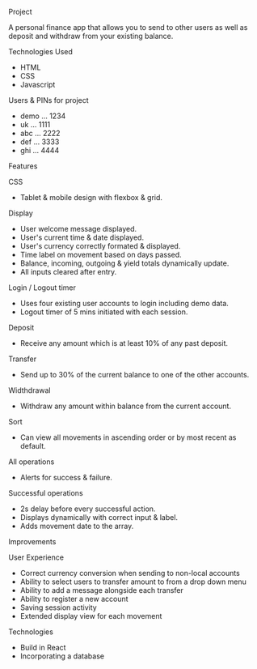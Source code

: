 Project

A personal finance app that allows you to send to other users as well as deposit and withdraw from your existing balance.

Technologies Used

- HTML
- CSS
- Javascript

Users & PINs for project

- demo ... 1234
- uk ... 1111
- abc ... 2222
- def ... 3333
- ghi ... 4444

Features

CSS

- Tablet & mobile design with flexbox & grid.

Display

- User welcome message displayed.
- User's current time & date displayed.
- User's currency correctly formated & displayed.
- Time label on movement based on days passed.
- Balance, incoming, outgoing & yield totals dynamically update.
- All inputs cleared after entry.

Login / Logout timer

- Uses four existing user accounts to login including demo data.
- Logout timer of 5 mins initiated with each session.

Deposit

- Receive any amount which is at least 10% of any past deposit.

Transfer

- Send up to 30% of the current balance to one of the other accounts.

Widthdrawal

- Withdraw any amount within balance from the current account.

Sort

- Can view all movements in ascending order or by most recent as default.

All operations

- Alerts for success & failure.

Successful operations

- 2s delay before every successful action.
- Displays dynamically with correct input & label.
- Adds movement date to the array.

Improvements

User Experience

- Correct currency conversion when sending to non-local accounts
- Ability to select users to transfer amount to from a drop down menu
- Ability to add a message alongside each transfer
- Ability to register a new account
- Saving session activity
- Extended display view for each movement

Technologies

- Build in React
- Incorporating a database
